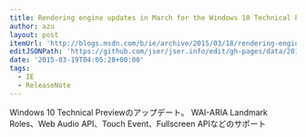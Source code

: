 ```yaml
---
title: Rendering engine updates in March for the Windows 10 Technical Preview - IEBlog - Site Home - MSDN Blogs
author: azu
layout: post
itemUrl: 'http://blogs.msdn.com/b/ie/archive/2015/03/18/rendering-engine-updates-in-march-for-the-windows-10-technical-preview.aspx'
editJSONPath: 'https://github.com/jser/jser.info/edit/gh-pages/data/2015/03/index.json'
date: '2015-03-19T04:05:28+00:00'
tags:
  - IE
  - ReleaseNote
---
```

Windows 10 Technical Previewのアップデート。
WAI-ARIA Landmark Roles、Web Audio API、Touch Event、Fullscreen APIなどのサポート
